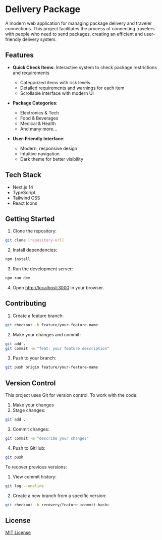 # Delivery Package

A modern web application for managing package delivery and traveler connections. This project facilitates the process of connecting travelers with people who need to send packages, creating an efficient and user-friendly delivery system.

## Features

- **Quick Check Items**: Interactive system to check package restrictions and requirements
  - Categorized items with risk levels
  - Detailed requirements and warnings for each item
  - Scrollable interface with modern UI

- **Package Categories**:
  - Electronics & Tech
  - Food & Beverages
  - Medical & Health
  - And many more...

- **User-Friendly Interface**:
  - Modern, responsive design
  - Intuitive navigation
  - Dark theme for better visibility

## Tech Stack

- Next.js 14
- TypeScript
- Tailwind CSS
- React Icons

## Getting Started

1. Clone the repository:
```bash
git clone [repository-url]
```

2. Install dependencies:
```bash
npm install
```

3. Run the development server:
```bash
npm run dev
```

4. Open [http://localhost:3000](http://localhost:3000) in your browser.

## Contributing

1. Create a feature branch:
```bash
git checkout -b feature/your-feature-name
```

2. Make your changes and commit:
```bash
git add .
git commit -m "feat: your feature description"
```

3. Push to your branch:
```bash
git push origin feature/your-feature-name
```

## Version Control

This project uses Git for version control. To work with the code:

1. Make your changes
2. Stage changes:
```bash
git add .
```

3. Commit changes:
```bash
git commit -m "describe your changes"
```

4. Push to GitHub:
```bash
git push
```

To recover previous versions:

1. View commit history:
```bash
git log --oneline
```

2. Create a new branch from a specific version:
```bash
git checkout -b recovery/feature <commit-hash>
```

## License

[MIT License](LICENSE)
